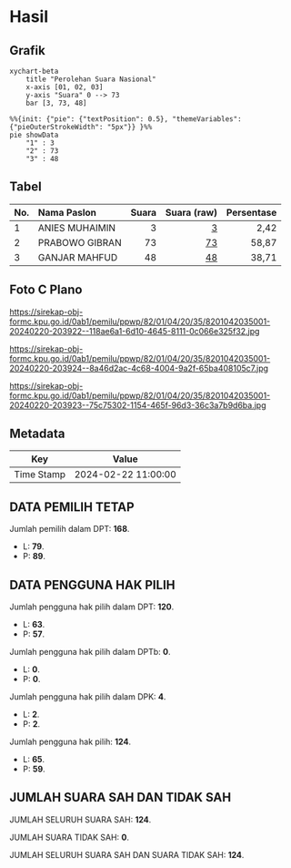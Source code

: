 # Hasil

## Grafik

```mermaid
xychart-beta
    title "Perolehan Suara Nasional"
    x-axis [01, 02, 03]
    y-axis "Suara" 0 --> 73
    bar [3, 73, 48]
```

```mermaid
%%{init: {"pie": {"textPosition": 0.5}, "themeVariables": {"pieOuterStrokeWidth": "5px"}} }%%
pie showData
    "1" : 3
    "2" : 73
    "3" : 48
```

## Tabel

| No. | Nama Paslon    | Suara | Suara (raw) | Persentase |
|:--- |:-------------- | -----:| -----------:| ----------:|
| 1   | ANIES MUHAIMIN | 3     | [3][p-1]    | 2,42       |
| 2   | PRABOWO GIBRAN | 73    | [73][p-2]   | 58,87      |
| 3   | GANJAR MAHFUD  | 48    | [48][p-3]   | 38,71      |


[p-1]: https://github.com/gigit-pemilu/pemilu-2024/blob/main/pilpres/hitung-suara/sub/82-maluku-utara/sub/01-halmahera-barat/sub/04-sahu/sub/2035-sasur-pantai/sub/001-tps/sub/paslon-1.txt
[p-2]: https://github.com/gigit-pemilu/pemilu-2024/blob/main/pilpres/hitung-suara/sub/82-maluku-utara/sub/01-halmahera-barat/sub/04-sahu/sub/2035-sasur-pantai/sub/001-tps/sub/paslon-2.txt
[p-3]: https://github.com/gigit-pemilu/pemilu-2024/blob/main/pilpres/hitung-suara/sub/82-maluku-utara/sub/01-halmahera-barat/sub/04-sahu/sub/2035-sasur-pantai/sub/001-tps/sub/paslon-3.txt

## Foto C Plano

https://sirekap-obj-formc.kpu.go.id/0ab1/pemilu/ppwp/82/01/04/20/35/8201042035001-20240220-203922--118ae6a1-6d10-4645-8111-0c066e325f32.jpg

https://sirekap-obj-formc.kpu.go.id/0ab1/pemilu/ppwp/82/01/04/20/35/8201042035001-20240220-203924--8a46d2ac-4c68-4004-9a2f-65ba408105c7.jpg

https://sirekap-obj-formc.kpu.go.id/0ab1/pemilu/ppwp/82/01/04/20/35/8201042035001-20240220-203923--75c75302-1154-465f-96d3-36c3a7b9d6ba.jpg


## Metadata

| Key        | Value               |
| ---------- | ------------------- |
| Time Stamp | 2024-02-22 11:00:00 |


## DATA PEMILIH TETAP

Jumlah pemilih dalam DPT: **168**.
 * L: **79**.
 * P: **89**.

## DATA PENGGUNA HAK PILIH

Jumlah pengguna hak pilih dalam DPT: **120**.
 * L: **63**.
 * P: **57**.

Jumlah pengguna hak pilih dalam DPTb: **0**.
 * L: **0**.
 * P: **0**.

Jumlah pengguna hak pilih dalam DPK: **4**.
 * L: **2**.
 * P: **2**.

Jumlah pengguna hak pilih: **124**.
 * L: **65**.
 * P: **59**.

## JUMLAH SUARA SAH DAN TIDAK SAH

JUMLAH SELURUH SUARA SAH: **124**.

JUMLAH SUARA TIDAK SAH: **0**.

JUMLAH SELURUH SUARA SAH DAN SUARA TIDAK SAH: **124**.


